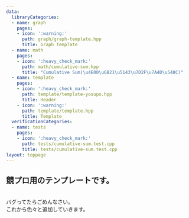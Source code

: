 ```yaml
---
data:
  libraryCategories:
  - name: graph
    pages:
    - icon: ':warning:'
      path: graph/graph-template.hpp
      title: Graph Template
  - name: math
    pages:
    - icon: ':heavy_check_mark:'
      path: math/cumulative-sum.hpp
      title: "Cumulative Sum(\u4E00\u6B21\u5143\u7D2F\u7A4D\u548C)"
  - name: template
    pages:
    - icon: ':heavy_check_mark:'
      path: template/template-yosupo.hpp
      title: Header
    - icon: ':warning:'
      path: template/template.hpp
      title: Template
  verificationCategories:
  - name: tests
    pages:
    - icon: ':heavy_check_mark:'
      path: tests/cumulative-sum.test.cpp
      title: tests/cumulative-sum.test.cpp
layout: toppage
---
```

## 競プロ用のテンプレートです。
<br>
バグってたらごめんなさい。
<br>
これから色々と追加していきます。